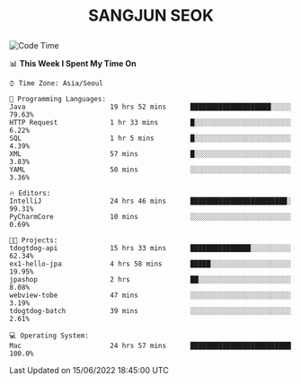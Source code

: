 <h1>
 <p align="center">
   SANGJUN SEOK
 </p>
</h1>

<!--START_SECTION:waka-->
![Code Time](http://img.shields.io/badge/Code%20Time-0%20secs-blue)

📊 **This Week I Spent My Time On** 

```text
⌚︎ Time Zone: Asia/Seoul

💬 Programming Languages: 
Java                     19 hrs 52 mins      ████████████████████░░░░░   79.63% 
HTTP Request             1 hr 33 mins        █░░░░░░░░░░░░░░░░░░░░░░░░   6.22% 
SQL                      1 hr 5 mins         █░░░░░░░░░░░░░░░░░░░░░░░░   4.39% 
XML                      57 mins             █░░░░░░░░░░░░░░░░░░░░░░░░   3.83% 
YAML                     50 mins             ░░░░░░░░░░░░░░░░░░░░░░░░░   3.36%

🔥 Editors: 
IntelliJ                 24 hrs 46 mins      ████████████████████████░   99.31% 
PyCharmCore              10 mins             ░░░░░░░░░░░░░░░░░░░░░░░░░   0.69%

🐱‍💻 Projects: 
tdogtdog-api             15 hrs 33 mins      ███████████████░░░░░░░░░░   62.34% 
ex1-hello-jpa            4 hrs 58 mins       █████░░░░░░░░░░░░░░░░░░░░   19.95% 
jpashop                  2 hrs               ██░░░░░░░░░░░░░░░░░░░░░░░   8.08% 
webview-tobe             47 mins             ░░░░░░░░░░░░░░░░░░░░░░░░░   3.19% 
tdogtdog-batch           39 mins             ░░░░░░░░░░░░░░░░░░░░░░░░░   2.61%

💻 Operating System: 
Mac                      24 hrs 57 mins      █████████████████████████   100.0%

```


 Last Updated on 15/06/2022 18:45:00 UTC
<!--END_SECTION:waka-->

